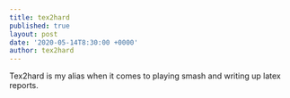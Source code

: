 ```yaml
---
title: tex2hard
published: true
layout: post
date: '2020-05-14T8:30:00 +0000'
author: tex2hard
---
```


Tex2hard is my alias when it comes to playing smash and writing up latex reports.
